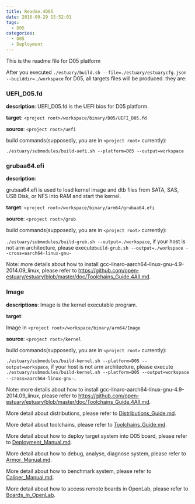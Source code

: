 ```yaml
---
title: Readme.4D05
date: 2016-09-29 15:52:01
tags:
  - D05
categories:
  - D05
  - Deployment
---
```


This is the readme file for D05 platform
<!--more-->

After you executed `./estuary/build.sh --file=./estuary/estuarycfg.json --builddir=./workspace` for D05, all targets files will be produced. they are:

### UEFI_D05.fd

**description**: UEFI_D05.fd is the UEFI bios for D05 platform.

**target**: `<project root>/workspace/binary/D05/UEFI_D05.fd`

**source**: `<project root>/uefi`

build commands(supposedly, you are in `<project root>` currently):
```shell
./estuary/submodules/build-uefi.sh --platform=D05 --output=workspace
```

### grubaa64.efi

**description**:

grubaa64.efi is used to load kernel image and dtb files from SATA, SAS, USB Disk, or NFS into RAM and start the kernel.

**target**: `<project root>/workspace/binary/arm64/grubaa64.efi`

**source**: `<project root>/grub`

build commands(supposedly, you are in `<project root>` currently):

`./estuary/submodules/build-grub.sh --output=./workspace`, if your host is not arm architecture, please execute`build-grub.sh --output=./workspace --cross=aarch64-linux-gnu-`

Note: more details about how to install gcc-linaro-aarch64-linux-gnu-4.9-2014.09_linux, please refer to https://github.com/open-estuary/estuary/blob/master/doc/Toolchains_Guide.4All.md.

### Image

**descriptions**: Image is the kernel executable program.

**target**:

Image in `<project root>/workspace/binary/arm64/Image`

**source**: `<project root>/kernel`

build commands(supposedly, you are in `<project root>` currently):

`./estuary/submodules/build-kernel.sh --platform=D05 --output=workspace`, if your host is not arm architecture, please execute `./estuary/submodules/build-kernel.sh --platform=D05 --output=workspace --cross=aarch64-linux-gnu-`.

Note: more details about how to install gcc-linaro-aarch64-linux-gnu-4.9-2014.09_linux, please refer to https://github.com/open-estuary/estuary/blob/master/doc/Toolchains_Guide.4All.md.

More detail about distributions, please refer to [Distributions_Guide.md](https://github.com/open-estuary/estuary/blob/master/doc/Distributions_Guide.4All.md).

More detail about toolchains, please refer to [Toolchains_Guide.md](https://github.com/open-estuary/estuary/blob/master/doc/Toolchains_Guide.4All.md).

More detail about how to deploy target system into D05 board, please refer to [Deployment_Manual.md](https://github.com/open-estuary/estuary/blob/estuary-d05-3.0b/doc/Deploy_Manual.4D05.md).

More detail about how to debug, analyse, diagnose system, please refer to [Armor_Manual.md](https://github.com/open-estuary/estuary/blob/master/doc/Armor_Manual.4All.md).

More detail about how to benchmark system, please refer to [Caliper_Manual.md](https://github.com/open-estuary/estuary/blob/master/doc/Caliper_Manual.4All.md).

More detail about how to access remote boards in OpenLab, please refer to [Boards_in_OpenLab](http://open-estuary.org/accessing-boards-in-open-lab/).
